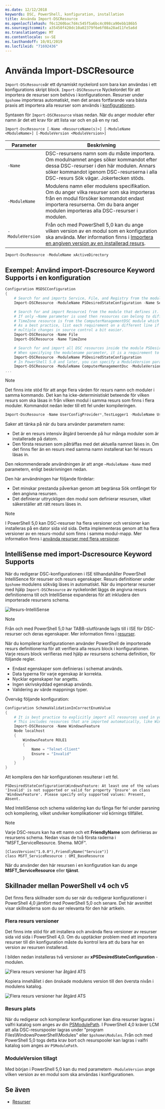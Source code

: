 ```yaml
---
ms.date: 12/12/2018
keywords: DSC, PowerShell, konfiguration, installation
title: Använda Import-DSCResource
ms.openlocfilehash: f6c1260bac7d4c545f5a6bc4c098ca90ebb186b5
ms.sourcegitcommit: a35450f420dc10a02379f6e6f08a28ad11fe5a6d
ms.translationtype: MT
ms.contentlocale: sv-SE
ms.lasthandoff: 10/01/2019
ms.locfileid: "71692436"
---
```

# <a name="using-import-dscresource"></a>Använda Import-DSCResource

`Import-DScResource`är ett dynamiskt nyckelord som bara kan användas i ett konfigurations skript block. `Import-DSCResource` Nyckelordet för att importera de resurser som behövs i konfigurationen. Resurser under `$pshome` importeras automatiskt, men det anses fortfarande vara bästa praxis att importera alla resurser som används i [konfigurationen](Configurations.md).

Syntaxen för `Import-DSCResource` visas nedan.  När du anger moduler efter namn är det ett krav för att lista var och en på en ny rad.

```syntax
Import-DscResource [-Name <ResourceName(s)>] [-ModuleName <ModuleName>] [-ModuleVersion <ModuleVersion>]
```

|Parameter  |Beskrivning  |
|---------|---------|
|`-Name`|DSC-resursens namn som du måste importera. Om modulnamnet anges söker kommandot efter dessa DSC-resurser i den här modulen. Annars söker kommandot igenom DSC-resurserna i alla DSC-resurs Sök vägar. Jokertecken stöds.|
|`-ModuleName`|Modulens namn eller modulens specifikation.  Om du anger vilka resurser som ska importeras från en modul försöker kommandot endast importera resurserna. Om du bara anger modulen importeras alla DSC-resurser i modulen.|
|`-ModuleVersion`|Från och med PowerShell 5,0 kan du ange vilken version av en modul som en konfiguration ska använda. Mer information finns i [Importera en angiven version av en installerad resurs](sxsresource.md).|

```powershell
Import-DscResource -ModuleName xActiveDirectory
```

## <a name="example-use-import-dscresource-within-a-configuration"></a>Exempel: Använd import-Dscresource Keyword Supports i en konfiguration

```powershell
Configuration MSDSCConfiguration
{
    # Search for and imports Service, File, and Registry from the module PSDesiredStateConfiguration.
    Import-DSCResource -ModuleName PSDesiredStateConfiguration -Name Service, File, Registry

    # Search for and import Resource1 from the module that defines it.
    # If only –Name parameter is used then resources can belong to different PowerShell modules as well.
    # TimeZone resource is from the ComputerManagementDSC module which is not installed by default.
    # As a best practice, list each requirement on a different line if possible.  This makes reviewing
    # multiple changes in source control a bit easier.
    Import-DSCResource -Name File
    Import-DSCResource -Name TimeZone

    # Search for and import all DSC resources inside the module PSDesiredStateConfiguration.
    # When specifying the modulename parameter, it is a requirement to list each on a new line.
    Import-DSCResource -ModuleName PSDesiredStateConfiguration
    # In PowerShell 5.0 and later, you can specify a ModuleVersion parameter
    Import-DSCResource -ModuleName ComputerManagementDsc -ModuleVersion 6.0.0.0
...
```

> [!NOTE]
> Det finns inte stöd för att ange flera värden för resurs namn och moduler i samma kommando. Det kan ha icke-deterministiskt beteende för vilken resurs som ska läsas in från vilken modul i samma resurs som finns i flera moduler. Kommandot nedan leder till ett fel under kompileringen.
>
> ```powershell
> Import-DscResource -Name UserConfigProvider*,TestLogger1 -ModuleName UserConfigProv,PsModuleForTestLogger
> ```

Saker att tänka på när du bara använder parametern name:

- Det är en resurs intensiv åtgärd beroende på hur många moduler som är installerade på datorn.
- Den första resursen som påträffas med det aktuella namnet läses in. Om det finns fler än en resurs med samma namn installerat kan fel resurs läsas in.

Den rekommenderade användningen är att ange `–ModuleName` `-Name` med parametern, enligt beskrivningen nedan.

Den här användningen har följande fördelar:

- Det minskar prestanda påverkan genom att begränsa Sök omfånget för den angivna resursen.
- Det definierar uttryckligen den modul som definierar resursen, vilket säkerställer att rätt resurs läses in.

> [!NOTE]
> I PowerShell 5,0 kan DSC-resurser ha flera versioner och versioner kan installeras på en dator sida vid sida. Detta implementeras genom att ha flera versioner av en resurs-modul som finns i samma modul-mapp.
> Mer information finns i [använda resurser med flera versioner](sxsresource.md).

## <a name="intellisense-with-import-dscresource"></a>IntelliSense med import-Dscresource Keyword Supports

När du redigerar DSC-konfigurationen i ISE tillhandahåller PowerShell IntelliSence för resurser och resurs egenskaper. Resurs definitioner under `$pshome` modulens sökväg läses in automatiskt. När du importerar resurser med hjälp `Import-DSCResource` av nyckelordet läggs de angivna resurs definitionerna till och IntelliSense expanderas för att inkludera den importerade resursens schema.

![Resurs-IntelliSense](../media/resource-intellisense.png)

> [!NOTE]
> Från och med PowerShell 5,0 har TABB-slutförande lagts till i ISE för DSC-resurser och deras egenskaper. Mer information finns i [resurser](../resources/resources.md).

När du kompilerar konfigurationen använder PowerShell de importerade resurs definitionerna för att verifiera alla resurs block i konfigurationen.
Varje resurs block verifieras med hjälp av resursens schema definition, för följande regler.

- Endast egenskaper som definieras i schemat används.
- Data typerna för varje egenskap är korrekta.
- Nycklar egenskaper har angetts.
- Ingen skrivskyddad egenskap används.
- Validering av värde mappnings typer.

Överväg följande konfiguration:

```powershell
Configuration SchemaValidationInCorrectEnumValue
{
    # It is best practice to explicitly import all resources used in your Configuration.
    # This includes resources that are imported automatically, like WindowsFeature.
    Import-DSCResource -Name WindowsFeature
    Node localhost
    {
        WindowsFeature ROLE1
        {
            Name = "Telnet-Client"
            Ensure = "Invalid"
        }
    }
}
```

Att kompilera den här konfigurationen resulterar i ett fel.

```output
PSDesiredStateConfiguration\WindowsFeature: At least one of the values 'Invalid' is not supported or valid for property 'Ensure' on class 'WindowsFeature'. Please specify only supported values: Present, Absent.
```

Med IntelliSense och schema validering kan du fånga fler fel under parsning och kompilering, vilket undviker komplikationer vid körnings tillfället.

> [!NOTE]
> Varje DSC-resurs kan ha ett namn och ett **FriendlyName** som definieras av resursens schema. Nedan visas de två första raderna i "MSFT_ServiceResource. Shema. MOF".
> ```syntax
> [ClassVersion("1.0.0"),FriendlyName("Service")]
> class MSFT_ServiceResource : OMI_BaseResource
> ```
> När du använder den här resursen i en konfiguration kan du ange **MSFT_ServiceResource** eller **tjänst**.

## <a name="powershell-v4-and-v5-differences"></a>Skillnader mellan PowerShell v4 och v5

Det finns flera skillnader som du ser när du redigerar konfigurationer i PowerShell 4,0 jämfört med PowerShell 5,0 och senare. Det här avsnittet visar skillnaderna som du ser relevanta för den här artikeln.

### <a name="multiple-resource-versions"></a>Flera resurs versioner

Det finns inte stöd för att installera och använda flera versioner av resurser sida vid sida i PowerShell 4,0. Om du upptäcker problem med att importera resurser till din konfiguration måste du kontrol lera att du bara har en version av resursen installerad.

I bilden nedan installeras två versioner av **xPSDesiredStateConfiguration** -modulen.

![Flera resurs versioner har åtgärd ATS](../media/multiple-resource-versions-broken.png)

Kopiera innehållet i den önskade modulens version till den översta nivån i modulens katalog.

![Flera resurs versioner har åtgärd ATS](../media/multiple-resource-versions-fixed.png)

### <a name="resource-location"></a>Resurs plats

När du redigerar och kompilerar konfigurationer kan dina resurser lagras i valfri katalog som anges av din [PSModulePath](/powershell/developer/module/modifying-the-psmodulepath-installation-path). I PowerShell 4,0 kräver LCM att alla DSC-resurspooler lagras under "program Files\WindowsPowerShell\Modules" eller `$pshome\Modules`. Från och med PowerShell 5,0 togs detta krav bort och resurspooler kan lagras i valfri katalog som anges av `PSModulePath`.

### <a name="moduleversion-added"></a>ModuleVersion tillagt

Med början i PowerShell 5,0 kan du med parametern `-ModuleVersion` ange vilken version av en modul som ska användas i konfigurationen.

## <a name="see-also"></a>Se även

- [Resurser](../resources/resources.md)
